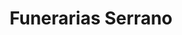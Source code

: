 ---
title: "Funerarias Serrano"
url: /limache/funerarias-serrano/
shop: directores de funerarias
---